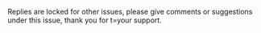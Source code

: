Replies are locked for other issues, please give comments or suggestions under this issue, thank you for t=your support.